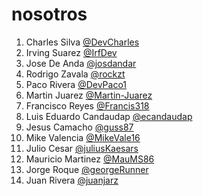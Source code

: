 # nosotros

1. Charles Silva [@DevCharles](https://github.com/devCharles)
2. Irving Suarez [@IrfDev](https://github.com/IrfDev)
3. Jose De Anda [@josdandar](https://github.com/Josdandar)
4. Rodrigo Zavala [@rockzt](https://github.com/rockzt)
5. Paco Rivera [@DevPaco1](https://github.com/DevPaco1)
6. Martin Juarez [@Martin-Juarez](https://github.com/Martin-Juarez)
7. Francisco Reyes [@Francis318](https://github.com/Francis318)
8. Luis Eduardo Candaudap [@ecandaudap](https://github.com/ecandaudap)
9. Jesus Camacho [@guss87](https://github.com/guss87)
10. Mike Valencia [@MikeVale16](https://github.com/MikeVale16)
11. Julio Cesar [@juliusKaesars](https://github.com/juliusKaesars)
12. Mauricio Martinez [@MauMS86](https://github.com/MauMS86)
13. Jorge Roque [@georgeRunner](https://github.com/GeorgeRunner)
14. Juan Rivera [@juanjarz](https://github.com/juanjarz)
